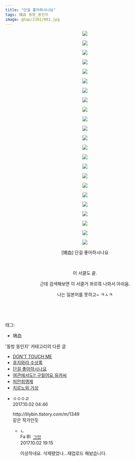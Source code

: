 ```yaml
---
title: "단걸 좋아하시나요"
tags: 鳩血 동방_동인지
image: ghap/2391/001.jpg
---
```

<div class="article">
<p style="text-align: center; clear: none; float: none;"><img src="{{ site.nasurl }}/ghap/2391/001.jpg"/></p>
<p style="text-align: center; clear: none; float: none;"><img src="{{ site.nasurl }}/ghap/2391/002.jpg"/></p>
<p style="text-align: center; clear: none; float: none;"><img src="{{ site.nasurl }}/ghap/2391/003.jpg"/></p>
<p style="text-align: center; clear: none; float: none;"><img src="{{ site.nasurl }}/ghap/2391/004.jpg"/></p>
<p style="text-align: center; clear: none; float: none;"><img src="{{ site.nasurl }}/ghap/2391/005.jpg"/></p>
<p style="text-align: center; clear: none; float: none;"><img src="{{ site.nasurl }}/ghap/2391/006.jpg"/></p>
<p style="text-align: center; clear: none; float: none;"><img src="{{ site.nasurl }}/ghap/2391/007.jpg"/></p>
<p style="text-align: center; clear: none; float: none;"><img src="{{ site.nasurl }}/ghap/2391/008.jpg"/></p>
<p style="text-align: center; clear: none; float: none;"><img src="{{ site.nasurl }}/ghap/2391/009.jpg"/></p>
<p style="text-align: center; clear: none; float: none;"><img src="{{ site.nasurl }}/ghap/2391/010.jpg"/></p>
<p style="text-align: center; clear: none; float: none;"><img src="{{ site.nasurl }}/ghap/2391/011.jpg"/></p>
<p style="text-align: center; clear: none; float: none;"><img src="{{ site.nasurl }}/ghap/2391/012.jpg"/></p>
<p style="text-align: center; clear: none; float: none;"><img src="{{ site.nasurl }}/ghap/2391/013.jpg"/></p>
<p style="text-align: center; clear: none; float: none;"><img src="{{ site.nasurl }}/ghap/2391/014.jpg"/></p>
<p style="text-align: center; clear: none; float: none;"><img src="{{ site.nasurl }}/ghap/2391/015.jpg"/></p>
<p style="text-align: center; clear: none; float: none;"><img src="{{ site.nasurl }}/ghap/2391/016.jpg"/></p>
<p style="text-align: center; clear: none; float: none;"><img src="{{ site.nasurl }}/ghap/2391/017.jpg"/></p>
<p style="text-align: center; clear: none; float: none;"><img src="{{ site.nasurl }}/ghap/2391/018.jpg"/></p>
<p style="text-align: center; clear: none; float: none;"><img src="{{ site.nasurl }}/ghap/2391/019.jpg"/></p>
<p style="text-align: center; clear: none; float: none;"><img src="{{ site.nasurl }}/ghap/2391/020.jpg"/></p>
<p style="text-align: center; clear: none; float: none;"><img src="{{ site.nasurl }}/ghap/2391/021.jpg"/></p>
<p style="text-align: center; clear: none; float: none;"><img src="{{ site.nasurl }}/ghap/2391/022.jpg"/></p>
<p style="text-align: center; clear: none; float: none;"><img src="{{ site.nasurl }}/ghap/2391/023.jpg"/></p>
<p style="text-align: center; clear: none; float: none;">[鳩血] 단걸 좋아하시나요</p>
<p style="text-align: center; clear: none; float: none;"><br/></p>
<p style="text-align: center; clear: none; float: none;">이 서클도 끝.</p>
<p style="text-align: center; clear: none; float: none;">근데 검색해보면 이 서클거 좌르륵 나와서 아쉬움.</p>
<p style="text-align: center; clear: none; float: none;">나는 일본어를 못하고~ ㅋㅅㅋ</p>
<p style="text-align: center; clear: none; float: none;"><br/></p>
<p><br/></p>
</div><div class="tagTrail">
<p>태그: </p>
<ul>
<li>鳩血</li>
</ul>
</div><div class="another">
<p>'동방 동인지' 카테고리의 다른 글</p>
<ul>
<li><a href="/2016-09-29-ghap_2393">DON'T TOUCH ME</a></li>
<li><a href="/2016-09-29-ghap_2392">후지와라 수상록</a></li>
<li><a href="/2016-09-29-ghap_2391">단걸 좋아하시나요</a></li>
<li><a href="/2016-09-29-ghap_2390">여관에서도!! 구웠어요 유카씨</a></li>
<li><a href="/2016-09-29-ghap_2389">피안취앵제</a></li>
<li><a href="/2016-09-29-ghap_2388">치르노와 거상</a></li>
</ul>
</div><div class="cb_module cb_fluid">
<div class="cb_wrt cb_profile">
<div class="comment">
<ul>
<li class="cb_thumb_off" id="comment15094772">
<div class="cb_comment_area">
<div class="cb_info_area">
<div class="cb_section">
<span class="cb_nick_name">ㅇㅇㅇㄹ</span>
</div>
<div class="cb_section">
<span class="cb_date">2017.10.02 04:46 </span>
</div>
</div>
<div class="cb_dsc_comment">
<p class="cb_dsc">
											http://lilybin.tistory.com/m/1349 <br/>
같은 작가인듯
										</p>
</div>
<ul>
<li class="cb_thumb_off" id="comment15094988">
<span class="cb_bu_subnode">ㄴ</span>
<div class="cb_comment_area">
<div class="cb_info_area">
<div class="cb_section">
<span class="cb_nick_name"><img alt="Favicon of https://ghaptouhou.tistory.com" height="16" onerror="this.onerror=null;this.parentNode.removeChild(this)" src="https://ghaptouhou.tistory.com/favicon.ico" width="16"/> <img alt="BlogIcon" height="16" onerror="this.parentNode.removeChild(this)" src="https://ghaptouhou.tistory.com/index.gif" width="16"/> <a href="https://ghaptouhou.tistory.com" onclick="return openLinkInNewWindow(this)"> 그압</a><span class="tistoryProfileLayerTrigger" onclick='TistoryProfile.show(event, this, {"title":"\uc800\uae30 \uc774\uac70 \ub098\uc911\uc5d0 \uc218\uc815 \uac00\ub2a5\ud558\ub098\uc694","url":"https:\/\/ghap.tistory.com","nickname":"\uadf8\uc555","items":[]}); return false;'></span></span>
</div>
<div class="cb_section">
<span class="cb_date">2017.10.02 19:15 </span>
</div>
</div>
<div class="cb_dsc_comment">
<p class="cb_dsc">
																이상하네요. 삭제됐었나...재업로드 해놨습니다.
															</p>
</div>
</div>
</li>
</ul>
</div></li>
</ul>
</div>
</div><!-- commentList close -->
</div>